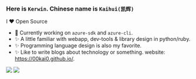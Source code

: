 ### Here is `Kerwin`. Chinese name is `Kaihui(凯辉)`

I ❤ Open Source
- 🔭 Currently working on `azure-sdk` and `azure-cli`.
- ✨ A little familiar with webapp, dev-tools & library design in python/ruby.
- ✨ Programming language design is also my favorite.
- ✨ Like to write blogs about technology or something. website: https://00kai0.github.io/.

<!--
**00Kai0/00Kai0** is a ✨ _special_ ✨ repository because its `README.md` (this file) appears on your GitHub profile.

Here are some ideas to get you started:

- 🔭 I’m currently working on ...
- 🌱 I’m currently learning ...
- 👯 I’m looking to collaborate on ...
- 🤔 I’m looking for help with ...
- 💬 Ask me about ...
- 📫 How to reach me: ...
- 😄 Pronouns: ...
- ⚡ Fun fact: ...
-->

![](https://github-readme-stats.vercel.app/api?username=00Kai0&show_icons=true&count_private=true&include_all_commits=true)
![](https://github-readme-stats.vercel.app/api/top-langs/?username=00Kai0&hide=html,css&layout=compact&langs_count=9)
